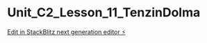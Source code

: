 # Unit_C2_Lesson_11_TenzinDolma

[Edit in StackBlitz next generation editor ⚡️](https://stackblitz.com/~/github.com/tenzind84/Unit_C2_Lesson_11_TenzinDolma)